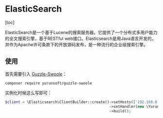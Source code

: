 # ElasticSearch

[toc]

ElasticSearch是一个基于Lucene的搜索服务器。它提供了一个分布式多用户能力的全文搜索引擎，基于RESTful web接口。Elasticsearch是用Java语言开发的，并作为Apache许可条款下的开放源码发布，是一种流行的企业级搜索引擎。

## 使用

首先需要引入 [Guzzle-Swoole](guzzle.html)：

`composer require yurunsoft/guzzle-swoole`

实例化时候这么写即可：

```php
$client = \Elasticsearch\ClientBuilder::create()->setHosts(['192.168.0.233:9200'])
                                                ->setHandler(new \Yurun\Util\Swoole\Guzzle\Ring\SwooleHandler()) // 关键是这句
                                                ->build();
```
